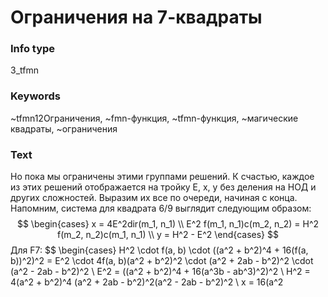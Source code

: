 # Ограничения на 7-квадраты
### Info type
3_tfmn
### Keywords
~tfmn12Ограничения, ~fmn-функция, ~tfmn-функция, ~магические квадраты, ~ограничения
### Text
Но пока мы ограничены этими группами решений. К счастью, каждое из этих решений отображается на тройку E, x, y без деления на НОД и других сложностей. Выразим их все по очереди, начиная с конца. Напомним, система для квадрата 6/9 выглядит следующим образом:
$$
\begin{cases}
x = 4E^2dir(m_1, n_1) \\
E^2 f(m_1, n_1)c(m_2, n_2) = H^2 f(m_2, n_2)c(m_1, n_1) \\
y = H^2 - E^2
\end{cases}
$$
Для F7:
$$
\begin{cases}
H^2 \cdot f(a, b) \cdot ((a^2 + b^2)^4 + 16(f(a, b))^2)^2 = E^2 \cdot 4f(a, b)(a^2 + b^2)^2 \cdot (a^2 + 2ab - b^2)^2 \cdot (a^2 - 2ab - b^2)^2 \\
E^2 = ((a^2 + b^2)^4 + 16(a^3b - ab^3)^2)^2 \\
H^2 = 4(a^2 + b^2)^4 (a^2 + 2ab - b^2)^2(a^2 - 2ab - b^2)^2 \\
x = 16(a^2
```

